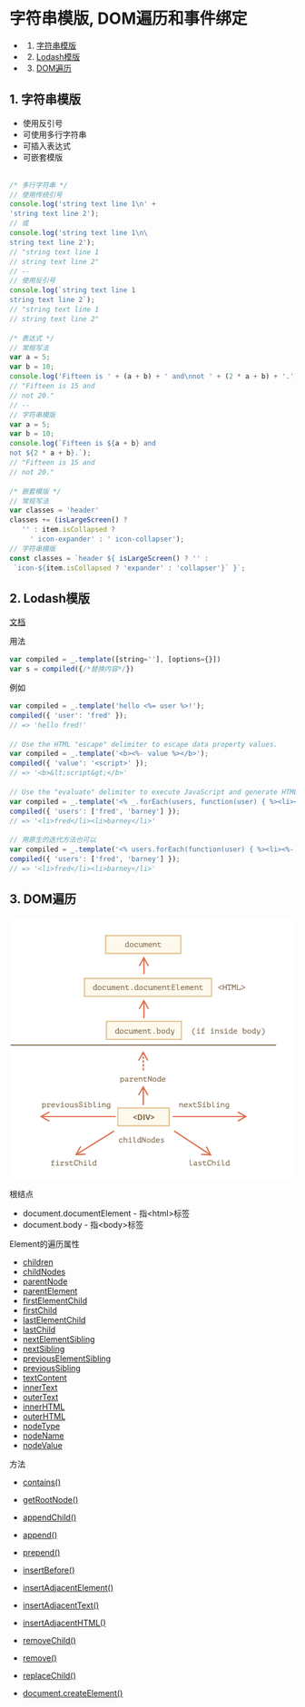 # 字符串模版, DOM遍历和事件绑定

<!-- vscode-markdown-toc -->
* 1. [字符串模版](#)
* 2. [Lodash模版](#Lodash)
* 3. [DOM遍历](#DOM)

<!-- vscode-markdown-toc-config
	numbering=true
	autoSave=true
	/vscode-markdown-toc-config -->
<!-- /vscode-markdown-toc -->

##  1. <a name=''></a>字符串模版

<!-- [文档](https://developer.mozilla.org/zh-CN/docs/Web/JavaScript/Reference/template_strings) -->


- 使用反引号
- 可使用多行字符串
- 可插入表达式
- 可嵌套模版

```js

/* 多行字符串 */
// 使用传统引号
console.log('string text line 1\n' +
'string text line 2');
// 或
console.log('string text line 1\n\
string text line 2');
// "string text line 1
// string text line 2"
// --
// 使用反引号
console.log(`string text line 1
string text line 2`);
// "string text line 1
// string text line 2"

/* 表达式 */
// 常规写法
var a = 5;
var b = 10;
console.log('Fifteen is ' + (a + b) + ' and\nnot ' + (2 * a + b) + '.');
// "Fifteen is 15 and
// not 20."
// --
// 字符串模版
var a = 5;
var b = 10;
console.log(`Fifteen is ${a + b} and
not ${2 * a + b}.`);
// "Fifteen is 15 and
// not 20."

/* 嵌套模版 */
// 常规写法
var classes = 'header'
classes += (isLargeScreen() ?
   '' : item.isCollapsed ?
     ' icon-expander' : ' icon-collapser');
// 字符串模版
const classes = `header ${ isLargeScreen() ? '' :
 `icon-${item.isCollapsed ? 'expander' : 'collapser'}` }`;
```

##  2. <a name='Lodash'></a>Lodash模版

[文档](https://lodash.com/docs/4.17.15#template)

用法
```js
var compiled = _.template([string=''], [options={}])
var s = compiled({/*替换内容*/})
```

例如
```js
var compiled = _.template('hello <%= user %>!');
compiled({ 'user': 'fred' });
// => 'hello fred!'

// Use the HTML "escape" delimiter to escape data property values.
var compiled = _.template('<b><%- value %></b>');
compiled({ 'value': '<script>' });
// => '<b>&lt;script&gt;</b>'

// Use the "evaluate" delimiter to execute JavaScript and generate HTML.
var compiled = _.template('<% _.forEach(users, function(user) { %><li><%- user %></li><% }); %>');
compiled({ 'users': ['fred', 'barney'] });
// => '<li>fred</li><li>barney</li>'

// 用原生的迭代方法也可以
var compiled = _.template('<% users.forEach(function(user) { %><li><%- user %></li><% }); %>');
compiled({ 'users': ['fred', 'barney'] });
// => '<li>fred</li><li>barney</li>'
```

##  3. <a name='DOM'></a>DOM遍历

![](./images/legend.png)

根结点

- document.documentElement - 指\<html>标签
- document.body - 指\<body>标签

Element的遍历属性

- [children](https://developer.mozilla.org/zh-CN/docs/Web/API/ParentNode/children)
- [childNodes](https://developer.mozilla.org/zh-CN/docs/DOM/element.childNodes)
- [parentNode](https://developer.mozilla.org/zh-CN/docs/Web/API/Node/parentNode)
- [parentElement](https://developer.mozilla.org/zh-CN/docs/Web/API/Node/parentElement)
- [firstElementChild](https://developer.mozilla.org/zh-CN/docs/Web/API/ParentNode/firstElementChild)
- [firstChild](https://developer.mozilla.org/zh-CN/docs/Web/API/Node/firstChild)
- [lastElementChild](https://developer.mozilla.org/zh-CN/docs/Web/API/ParentNode/lastElementChild)
- [lastChild](https://developer.mozilla.org/zh-CN/docs/Web/API/Node/lastChild)
- [nextElementSibling](https://developer.mozilla.org/zh-CN/docs/Web/API/NonDocumentTypeChildNode/nextElementSibling)
- [nextSibling](https://developer.mozilla.org/zh-CN/docs/Web/API/Node/nextSibling)
- [previousElementSibling](https://developer.mozilla.org/zh-CN/docs/Web/API/NonDocumentTypeChildNode/previousElementSibling )
- [previousSibling](https://developer.mozilla.org/zh-CN/docs/Web/API/Node/previousSibling)
- [textContent](https://developer.mozilla.org/zh-CN/docs/Web/API/Node/textContent)
- [innerText](https://developer.mozilla.org/zh-CN/docs/Web/API/Node/innerText)
- [outerText](https://developer.mozilla.org/zh-CN/docs/Web/API/Node/outerText)
- [innerHTML](https://developer.mozilla.org/zh-CN/docs/Web/API/Element/innerHTML)
- [outerHTML](https://developer.mozilla.org/zh-CN/docs/Web/API/Element/outerHTML)
- [nodeType](https://developer.mozilla.org/zh-CN/docs/Web/API/Node/nodeType)
- [nodeName](https://developer.mozilla.org/zh-CN/docs/Web/API/Node/nodeName)
- [nodeValue](https://developer.mozilla.org/zh-CN/docs/Web/API/Node/nodeValue)

方法

- [contains()](https://developer.mozilla.org/zh-CN/docs/Web/API/Node/contains)
- [getRootNode()](https://developer.mozilla.org/zh-CN/docs/Web/API/Node/getRootNode)
- [appendChild()](https://developer.mozilla.org/zh-CN/docs/Web/API/Node/appendChild)
- [append()](https://developer.mozilla.org/zh-CN/docs/Web/API/ParentNode/append)
- [prepend()](https://developer.mozilla.org/zh-CN/docs/Web/API/ParentNode/prepend)
- [insertBefore()](https://developer.mozilla.org/zh-CN/docs/Web/API/Node/insertBefore)
- [insertAdjacentElement()](https://developer.mozilla.org/zh-CN/docs/Web/API/Element/insertAdjacentElement)
- [insertAdjacentText()](https://developer.mozilla.org/zh-CN/docs/Web/API/Element/insertAdjacentText)
- [insertAdjacentHTML()](https://developer.mozilla.org/zh-CN/docs/Web/API/Element/insertAdjacentHTML)
- [removeChild()](https://developer.mozilla.org/zh-CN/docs/Web/API/Node/removeChild)
- [remove()](https://developer.mozilla.org/zh-CN/docs/Web/API/ChildNode/remove)
- [replaceChild()](https://developer.mozilla.org/zh-CN/docs/Web/API/Node/replaceChild)

- [document.createElement()](https://developer.mozilla.org/zh-CN/docs/Web/API/Document/createElement)


